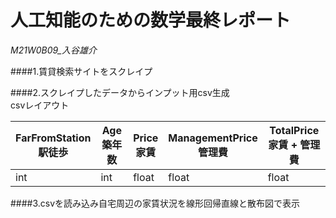 # 人工知能のための数学最終レポート

*M21W0B09_入谷雄介*

####1.賃貸検索サイトをスクレイプ

####2.スクレイプしたデータからインプット用csv生成<br>
csvレイアウト

|  FarFromStation<br>駅徒歩  |  Age<br>築年数    |  Price<br>家賃  |  ManagementPrice<br>管理費  | TotalPrice<br>家賃 + 管理費 |
| ---- | ---- | ---- | ---- | ---- |
|  int  |  int  |  float  |  float  | float  |

####3.csvを読み込み自宅周辺の家賃状況を線形回帰直線と散布図で表示
